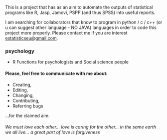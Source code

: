 This is a project that has as an aim to automate the outputs of statistical programs like R, Jasp, Jamovi, PSPP (and thus SPSS) into useful reports. 

I am searching for collaborators that know to program in python / c / c++ (or u can suggest other language - NO JAVA) languages in order to code this project more properly. Please contact me if you are interest estatisticseu@gmail.com.

### psychology
* R Functions for psychologists and Social science people

#### Please, feel free to communicate with me about:
* Creating, 
* Editing, 
* Changing, 
* Contributing, 
* Referring bugs 


...for the claimed aim. 

 ###### We must love each other... love is caring for the other... in the same earth we all live... a great part of love is forgiveness

